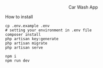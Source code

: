 <p align="center">Car Wash App</p>

<p>How to install</p>

```
cp .env.example .env
# setting your environment in .env file
composer install
php artisan key:generate
php artisan migrate
php artisan serve

npm i
npm run dev
```